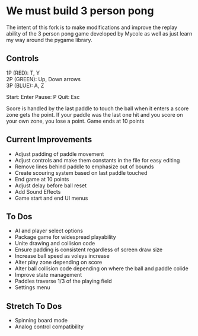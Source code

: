 # We must build 3 person pong

The intent of this fork is to make modifications and improve the replay ability of the 3 person pong game developed by Mycole as well as just learn my way around the pygame library.

## Controls
1P (RED): T, Y  
2P (GREEN): Up, Down arrows  
3P (BLUE): A, Z  

Start: Enter
Pause: P
Quit: Esc

Score is handled by the last paddle to touch the ball when it enters a score zone gets the point. If your paddle was the last one hit and you score on your own zone, you lose a point. Game ends at 10 points

## Current Improvements

 - Adjust padding of paddle movement
 - Adjust controls and make them constants in the file for easy editing
 - Remove lines behind paddle to emphasize out of bounds
 - Create scouring system based on last paddle touched
 - End game at 10 points
 - Adjust delay before ball reset
 - Add Sound Effects
 - Game start and end UI menus


## To Dos
 - AI and player select options
 - Package game for widespread playability
 - Unite drawing and collision code
 - Ensure padding is consistent regardless of screen draw size
 - Increase ball speed as voleys increase
 - Alter play zone depending on score
 - Alter ball collision code depending on where the ball and paddle colide
 - Improve state management
 - Paddles traverse 1/3 of the playing field
 - Settings menu



## Stretch To Dos

 - Spinning board mode
 - Analog control compatibility 